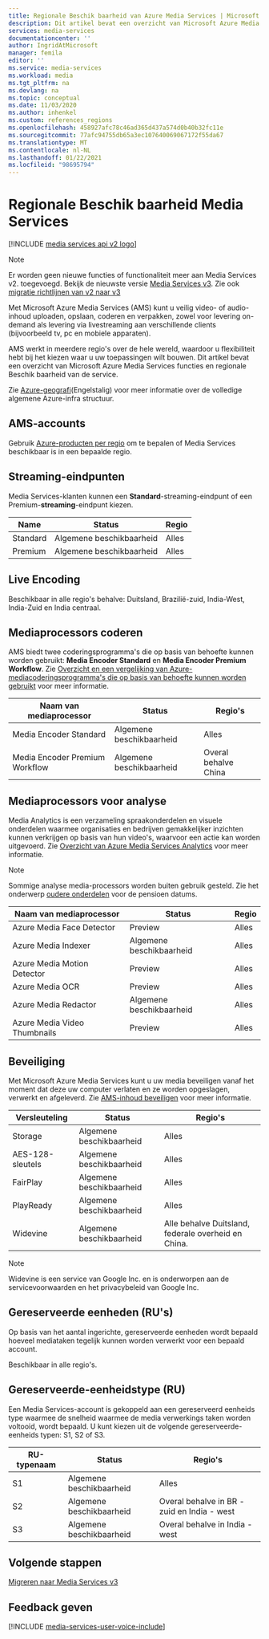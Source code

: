 ```yaml
---
title: Regionale Beschik baarheid van Azure Media Services | Microsoft Docs
description: Dit artikel bevat een overzicht van Microsoft Azure Media Services functies en regionale Beschik baarheid van de service.
services: media-services
documentationcenter: ''
author: IngridAtMicrosoft
manager: femila
editor: ''
ms.service: media-services
ms.workload: media
ms.tgt_pltfrm: na
ms.devlang: na
ms.topic: conceptual
ms.date: 11/03/2020
ms.author: inhenkel
ms.custom: references_regions
ms.openlocfilehash: 458927afc78c46ad365d437a574d0b40b32fc11e
ms.sourcegitcommit: 77afc94755db65a3ec107640069067172f55da67
ms.translationtype: MT
ms.contentlocale: nl-NL
ms.lasthandoff: 01/22/2021
ms.locfileid: "98695794"
---
```

# <a name="media-services-regional-availability"></a>Regionale Beschik baarheid Media Services

[!INCLUDE [media services api v2 logo](./includes/v2-hr.md)]

> [!NOTE]
> Er worden geen nieuwe functies of functionaliteit meer aan Media Services v2. toegevoegd. Bekijk de nieuwste versie [Media Services v3](../latest/media-services-overview.md). Zie ook [migratie richtlijnen van v2 naar v3](../latest/migrate-v-2-v-3-migration-introduction.md)

Met Microsoft Azure Media Services (AMS) kunt u veilig video- of audio-inhoud uploaden, opslaan, coderen en verpakken, zowel voor levering on-demand als levering via livestreaming aan verschillende clients (bijvoorbeeld tv, pc en mobiele apparaten).

AMS werkt in meerdere regio's over de hele wereld, waardoor u flexibiliteit hebt bij het kiezen waar u uw toepassingen wilt bouwen. Dit artikel bevat een overzicht van Microsoft Azure Media Services functies en regionale Beschik baarheid van de service.

Zie [Azure-geografi](https://azure.microsoft.com/global-infrastructure/geographies/)(Engelstalig) voor meer informatie over de volledige algemene Azure-infra structuur.

## <a name="ams-accounts"></a>AMS-accounts

Gebruik [Azure-producten per regio](https://azure.microsoft.com/global-infrastructure/services/?products=media-services&regions=all) om te bepalen of Media Services beschikbaar is in een bepaalde regio.

## <a name="streaming-endpoints"></a>Streaming-eindpunten

Media Services-klanten kunnen een **Standard**-streaming-eindpunt of een Premium-**streaming**-eindpunt kiezen.

|Name|Status|Regio
|---|---|---|
|Standard|Algemene beschikbaarheid|Alles|
|Premium|Algemene beschikbaarheid|Alles|

## <a name="live-encoding"></a>Live Encoding

Beschikbaar in alle regio's behalve: Duitsland, Brazilië-zuid, India-West, India-Zuid en India centraal.

## <a name="encoding-media-processors"></a>Mediaprocessors coderen

AMS biedt twee coderingsprogramma's die op basis van behoefte kunnen worden gebruikt: **Media Encoder Standard** en **Media Encoder Premium Workflow**. Zie [Overzicht en een vergelijking van Azure-mediacoderingsprogramma's die op basis van behoefte kunnen worden gebruikt](media-services-encode-asset.md) voor meer informatie.

|Naam van mediaprocessor|Status|Regio's
|---|---|---|
|Media Encoder Standard|Algemene beschikbaarheid|Alles|
|Media Encoder Premium Workflow|Algemene beschikbaarheid|Overal behalve China|

## <a name="analytics-media-processors"></a>Mediaprocessors voor analyse

Media Analytics is een verzameling spraakonderdelen en visuele onderdelen waarmee organisaties en bedrijven gemakkelijker inzichten kunnen verkrijgen op basis van hun video's, waarvoor een actie kan worden uitgevoerd. Zie [Overzicht van Azure Media Services Analytics](./legacy-components.md) voor meer informatie.

> [!NOTE]
> Sommige analyse media-processors worden buiten gebruik gesteld. Zie het onderwerp [oudere onderdelen](legacy-components.md) voor de pensioen datums.

|Naam van mediaprocessor|Status|Regio
|---|---|---|
|Azure Media Face Detector|Preview|Alles|
|Azure Media Indexer|Algemene beschikbaarheid|Alles|
|Azure Media Motion Detector|Preview|Alles|
|Azure Media OCR|Preview|Alles|
|Azure Media Redactor|Algemene beschikbaarheid|Alles|
|Azure Media Video Thumbnails|Preview|Alles|

## <a name="protection"></a>Beveiliging

Met Microsoft Azure Media Services kunt u uw media beveiligen vanaf het moment dat deze uw computer verlaten en ze worden opgeslagen, verwerkt en afgeleverd. Zie [AMS-inhoud beveiligen](media-services-content-protection-overview.md) voor meer informatie.

|Versleuteling|Status|Regio's|
|---|---|---| 
|Storage|Algemene beschikbaarheid|Alles|
|AES-128-sleutels|Algemene beschikbaarheid|Alles|
|FairPlay|Algemene beschikbaarheid|Alles|
|PlayReady|Algemene beschikbaarheid|Alles|
|Widevine|Algemene beschikbaarheid|Alle behalve Duitsland, federale overheid en China.

> [!NOTE]
> Widevine is een service van Google Inc. en is onderworpen aan de servicevoorwaarden en het privacybeleid van Google Inc.

## <a name="reserved-units-rus"></a>Gereserveerde eenheden (RU's)

Op basis van het aantal ingerichte, gereserveerde eenheden wordt bepaald hoeveel mediataken tegelijk kunnen worden verwerkt voor een bepaald account.

Beschikbaar in alle regio's.

## <a name="reserved-unit-ru-type"></a>Gereserveerde-eenheidstype (RU)

Een Media Services-account is gekoppeld aan een gereserveerd eenheids type waarmee de snelheid waarmee de media verwerkings taken worden voltooid, wordt bepaald. U kunt kiezen uit de volgende gereserveerde-eenheids typen: S1, S2 of S3.

|RU-typenaam|Status|Regio's
|---|---|---|
|S1|Algemene beschikbaarheid|Alles|
|S2|Algemene beschikbaarheid|Overal behalve in BR - zuid en India - west|
|S3|Algemene beschikbaarheid|Overal behalve in India - west|

## <a name="next-steps"></a>Volgende stappen

[Migreren naar Media Services v3](../latest/media-services-overview.md)

## <a name="provide-feedback"></a>Feedback geven

[!INCLUDE [media-services-user-voice-include](../../../includes/media-services-user-voice-include.md)]